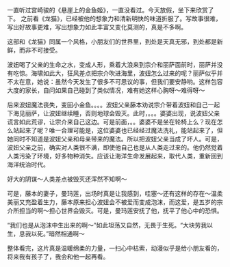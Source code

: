 一直听过宫崎骏的《悬崖上的金鱼姬》，一直没看过。今天放假，坐下来欣赏了下。
之前看《龙猫》，已经被他的想象力和清新明快的味道折服了。写故事很难，写出好故事更难，写出想象力如此丰富又变化莫测的，真是不多啊。

这部和《龙猫》同属一个风格，小朋友们的世界里，到处是天真无邪，到处都是新鲜，而非不可接受。

波妞喝了父亲的生命之水，变成人形，乘着大浪来到宗介和丽萨面前时，丽萨并没有吃惊。海啸如此大，狂风差点把宗介吹进海里，波妞怎么过来的呢？丽萨似乎并不太在意，她说：虽然今天发生了很多不可思议的事，但我们要安静哟。这样包容大度的家长，自问如果自己碰到了类似情况，难有她这样心胸呀～难得呀～

后来波妞魔法丧失，变回小金鱼。。。。波妞父亲藤本劝说宗介带着波妞和自己一起下海见丽萨，让波妞继续睡，否则地球会毁灭。此时，。。。婆婆出现，说波妞父亲谎言如此荒谬，让宗介来自己这边。可是前面，。。婆婆不是坐在轮椅上么？现在怎么站起来了呢？唯一合理可能是，这位婆婆也已经经过魔法洗礼，能站起来了，但她同时不知道是波妞父亲和母亲带来的魔法。所以把波妞父亲当成了坏人。可是，波妞父亲之前，确实对人类很不满，即使他自己也是从人类走过来的。他仍然觉着人类污染了环境，好多物种消失。应该让海洋生命发展起来，取代人类，重新回到海洋统治时代。

好大的阴谋～人类差点被毁灭还浑然不知啊～

可是，藤本的妻子，曼玛莲，出场时真是让我感到，哇塞～还有这样的存在～温柔美丽又充盈着生力，藤本原来担心波妞会不被爱而变成泡沫，而这爱，是五岁的宗介所担当的啊～担心世界会毁灭。可是，曼玛莲安抚了他，抚平了他心中的恐惧。

“我们也是从泡沫中生出来的啊～”如此坦荡又自然，无畏于生死。“大块劳我以生，息我以死。”暗然相通啊～

整体看完，这片真是温暖绵柔的力量，一扫心中枯索，动漫似乎是给小朋友看的，将来我有孩子了，我会和他一起再看。


